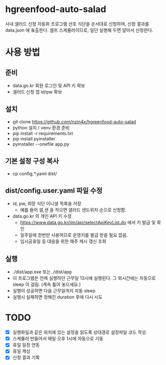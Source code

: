 # hgreenfood-auto-salad
사내 샐러드 신청 자동화 프로그램
선호 식단을 순서대로 신청하며, 신청 결과를 data.json 에 표출한다.
셀프 스케쥴러이므로, 일단 실행해 두면 알아서 신청한다.

# 사용 방법

## 준비
- data.go.kr 회원 로그인 및 API 키 확보
- 샐러드 신청 앱 id/pw 확보

## 설치
- git clone https://github.com/nzin4x/hgreenfood-auto-salad
- python 설치 / venv 환경 준비
- pip install -r requirements.txt
- pip install pyinstaller
- pyinstaller --onefile app.py

## 기본 설정 구성 복사
- cp config.*.yaml dist/

## dist/config.user.yaml 파일 수정
- id, pw, 희망 식단 이니셜 목록을 저장
  - 예를 들어 샐,샌 을 적으면 샐러드 샌드위치 순으로 신청함.
- data.go.kr 의 개인 API 키 수정
  - https://www.data.go.kr/iim/api/selectApiKeyList.do 에서 키 발급 및 확인
  - 일주일에 한번만 사용하므로 운영키를 발급 받을 필요 없음.
  - 임시공휴일 등 대응을 위한 매주 캐시 갱신 조회

## 실행
- ./dist/app.exe 또는 ./dist/app
- 이 프로그램은 언제 실행하던 근무일 13시에 실행된다. 그 외시간에는 자동으로 sleep 이 걸림. (계속 틀어 놓으세요.)
- 실행이 성공하면 다음 근무일까지 자동 sleep
- 실행시 실패하면 정해진 duration 후에 다시 시도 

# TODO
- [x] 실행화일과 같은 위치에 있는 설정을 읽도록 상대경로 설정파일 코드 작성.
- [x] 스케쥴러 만들어서 매일 오후 1시에 자동으로 기동
- [x] 휴일 일정 연동
- [x] 휴일 캐싱
- [x] 신청 결과 기록 
